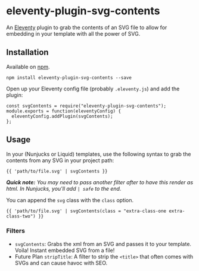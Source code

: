 # eleventy-plugin-svg-contents

An [Eleventy](https://github.com/11ty/eleventy) plugin to grab the contents of an SVG file to allow for embedding in your template with all the power of SVG.

## Installation

Available on [npm](https://www.npmjs.com/package/eleventy-plugin-svg-contents).

```
npm install eleventy-plugin-svg-contents --save
```

Open up your Eleventy config file (probably `.eleventy.js`) and add the plugin:

```
const svgContents = require("eleventy-plugin-svg-contents");
module.exports = function(eleventyConfig) {
  eleventyConfig.addPlugin(svgContents);
};
```


## Usage

In your (Nunjucks or Liquid) templates, use the following syntax to grab the contents from any SVG in your project path:

```
{{ 'path/to/file.svg' | svgContents }}
```

_**Quick note:** You may need to pass another filter after to have this render as html. In Nunjucks, you'll add `| safe` to the end._

You can append the `svg` class with the `class` option.

```
{{ 'path/to/file.svg' | svgContents(class = "extra-class-one extra-class-two") }}
```

### Filters

* `svgContents`: Grabs the xml from an SVG and passes it to your template. Voila! Instant embedded SVG from a file!
* Future Plan `stripTitle`: A filter to strip the `<title>` that often comes with SVGs and can cause havoc with SEO.
